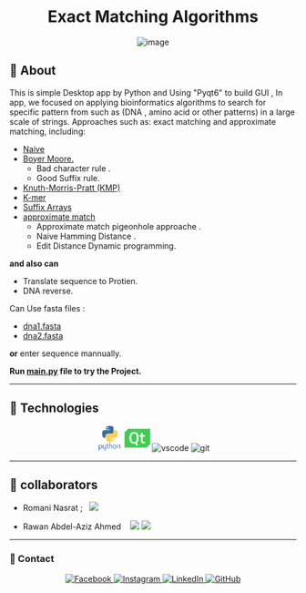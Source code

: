 <div align="center">

<h1 align="center">Exact Matching Algorithms</h1>

![image](https://github.com/zeyadusf/Credit-score-classification/assets/83798621/ad8ca0f1-2719-4b9e-9018-a4b855fa0571)

</div>

## :dart: About ##

This is simple Desktop app by Python and Using "Pyqt6" to build GUI , In app, we focused on applying bioinformatics algorithms to search for specific pattern from such as (DNA , amino acid or other patterns)  in a large scale of strings.
Approaches such as: exact matching and approximate matching, including: 
  - [Naive](https://github.com/zeyadusf/Exact-matching-algorithms-DNA/blob/main/naive.py) 
  - [Boyer Moore.](https://github.com/zeyadusf/Exact-matching-algorithms-DNA/blob/main/BoyerMoore.py)
      - Bad character rule .
      - Good Suffix rule.
  -  [Knuth-Morris-Pratt (KMP)](https://github.com/zeyadusf/Exact-matching-algorithms-DNA/blob/main/kmp.py)
  -  [K-mer](https://github.com/zeyadusf/Exact-matching-algorithms-DNA/blob/main/kmer.py)
  -  [Suffix Arrays](https://github.com/zeyadusf/Exact-matching-algorithms-DNA/blob/main/suffixArrays.py)
  -  [approximate match](https://github.com/zeyadusf/Exact-matching-algorithms-DNA/blob/main/approximate.py)
      - Approximate match pigeonhole approache .
      - Naive Hamming Distance .
      - Edit Distance Dynamic programming.
        
<b> and also can </b>
 - Translate sequence to Protien.
 - DNA reverse.

Can Use fasta files  : 
   - [dna1.fasta](https://github.com/zeyadusf/Exact-matching-algorithms-DNA/blob/main/dna1.fasta)
   - [dna2.fasta](https://github.com/zeyadusf/Exact-matching-algorithms-DNA/blob/main/dna2.fasta)

<b> or</b> enter sequence mannually.

<b> Run [main.py](https://github.com/zeyadusf/Exact-matching-algorithms-DNA/blob/main/main.py) file to try the Project. </b>
<hr>

## :rocket: Technologies ##

<p align='center'>
<img src=https://raw.githubusercontent.com/devicons/devicon/master/icons/python/python-original-wordmark.svg width="45" height="45" />
<img src="https://raw.githubusercontent.com/devicons/devicon/master/icons/qt/qt-original.svg" alt="OpenCV" width="45" height="45" />
<img src="https://cdn.jsdelivr.net/gh/devicons/devicon/icons/vscode/vscode-original.svg" alt="vscode" width="45" height="45"/>
<img src="https://cdn.jsdelivr.net/gh/devicons/devicon/icons/git/git-original.svg" alt="git" width="45" height="45"/>
</p>

<hr>

## :busts_in_silhouette: collaborators ##

- Romani Nasrat ;&nbsp;&nbsp;&nbsp;[![](https://img.shields.io/badge/-@romanyn36-181717?style=flat&logo=github&logoColor=white)](https://github.com/romanyn36)

 - Rawan Abdel-Aziz Ahmed&nbsp;&nbsp;&nbsp;&nbsp;[![](https://img.shields.io/badge/-@rawanazizsaad-181717?style=flat&logo=github&logoColor=white)](https://github.com/rawanazizsaad) [![](https://img.shields.io/badge/-Email-D14836?style=flat&logo=mail.ru&logoColor=white)](mailto:rawansaad222222@gmail.com)



  <hr>
  
<!--Social Media-->
### :email: Contact ##
<p align="center">
 <a href="https://www.facebook.com/ziayd.yosif" target="_blank">
  <img src="https://img.shields.io/badge/-Zeyad Usf-1877F2?style=flat&logo=facebook&logoColor=white" alt="Facebook" />
</a>

<a href="https://www.instagram.com/zeyadusf/" target="_blank">
  <img src="https://img.shields.io/badge/-zeyadusf-white?style=flat&logo=instagram&logoColor=#E65468" alt="Instagram" />
</a>


<a href="https://www.linkedin.com/in/zeyadusf/" target="_blank">
  <img src="https://img.shields.io/badge/-Zeyad Usf-0077B5?style=flat&logo=linkedin&logoColor=white" alt="LinkedIn" />
</a>

<a href="https://github.com/zeyadusf" target="_blank">
  <img src="https://img.shields.io/badge/-@zeyadusf-181717?style=flat&logo=github&logoColor=white" alt="GitHub" />
</a>

